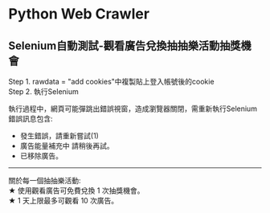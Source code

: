 # Python Web Crawler
## Selenium自動測試-觀看廣告兌換抽抽樂活動抽獎機會
Step 1. rawdata = "add cookies"中複製貼上登入帳號後的cookie  
Step 2. 執行Selenium

執行過程中，網頁可能彈跳出錯誤視窗，造成瀏覽器關閉，需重新執行Selenium  
錯誤訊息包含:  
* 發生錯誤，請重新嘗試(1)
* 廣告能量補充中 請稍後再試。
* 已移除廣告。
---
關於每一個抽抽樂活動:  
★ 使用觀看廣告可免費兌換 1 次抽獎機會。  
★ 1 天上限最多可觀看 10 次廣告。




